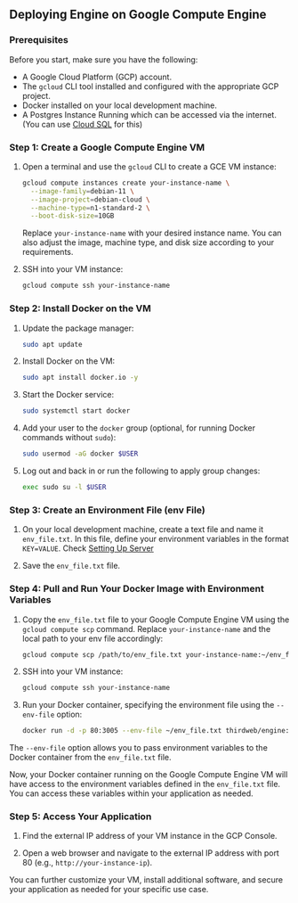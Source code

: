 ## Deploying Engine on Google Compute Engine

### Prerequisites

Before you start, make sure you have the following:

- A Google Cloud Platform (GCP) account.
- The `gcloud` CLI tool installed and configured with the appropriate GCP project.
- Docker installed on your local development machine.
- A Postgres Instance Running which can be accessed via the internet. (You can use [Cloud SQL](https://cloud.google.com/sql/docs/postgres/quickstart) for this)

### Step 1: Create a Google Compute Engine VM

1. Open a terminal and use the `gcloud` CLI to create a GCE VM instance:

   ```bash
   gcloud compute instances create your-instance-name \
     --image-family=debian-11 \
     --image-project=debian-cloud \
     --machine-type=n1-standard-2 \
     --boot-disk-size=10GB
   ```

   Replace `your-instance-name` with your desired instance name. You can also adjust the image, machine type, and disk size according to your requirements.

2. SSH into your VM instance:

   ```bash
   gcloud compute ssh your-instance-name
   ```

### Step 2: Install Docker on the VM

1. Update the package manager:

   ```bash
   sudo apt update
   ```

2. Install Docker on the VM:

   ```bash
   sudo apt install docker.io -y
   ```

3. Start the Docker service:

   ```bash
   sudo systemctl start docker
   ```

4. Add your user to the `docker` group (optional, for running Docker commands without `sudo`):

   ```bash
   sudo usermod -aG docker $USER
   ```

5. Log out and back in or run the following to apply group changes:

   ```bash
   exec sudo su -l $USER
   ```

### Step 3: Create an Environment File (env File)

1. On your local development machine, create a text file and name it `env_file.txt`. In this file, define your environment variables in the format `KEY=VALUE`. Check [Setting Up Server](../../../../README.md#setup-environment-variables)

2. Save the `env_file.txt` file.

### Step 4: Pull and Run Your Docker Image with Environment Variables

1. Copy the `env_file.txt` file to your Google Compute Engine VM using the `gcloud compute scp` command. Replace `your-instance-name` and the local path to your env file accordingly:

   ```bash
   gcloud compute scp /path/to/env_file.txt your-instance-name:~/env_file.txt
   ```

2. SSH into your VM instance:

   ```bash
   gcloud compute ssh your-instance-name
   ```

3. Run your Docker container, specifying the environment file using the `--env-file` option:

   ```bash
   docker run -d -p 80:3005 --env-file ~/env_file.txt thirdweb/engine:latest
   ```

The `--env-file` option allows you to pass environment variables to the Docker container from the `env_file.txt` file.

Now, your Docker container running on the Google Compute Engine VM will have access to the environment variables defined in the `env_file.txt` file. You can access these variables within your application as needed.

### Step 5: Access Your Application

1. Find the external IP address of your VM instance in the GCP Console.

2. Open a web browser and navigate to the external IP address with port 80 (e.g., `http://your-instance-ip`).

You can further customize your VM, install additional software, and secure your application as needed for your specific use case.
